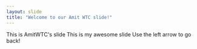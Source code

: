 ```yaml
---
layout: slide
title: "Welcome to our Amit WTC slide!"
---
```

This is AmitWTC's slide
This is my awesome slide
Use the left arrow to go back!